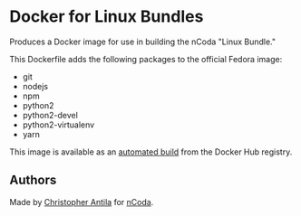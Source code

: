 Docker for Linux Bundles
========================

Produces a Docker image for use in building the nCoda "Linux Bundle."

This Dockerfile adds the following packages to the official Fedora image:

- git
- nodejs
- npm
- python2
- python2-devel
- python2-virtualenv
- yarn

This image is available as an [automated build](https://hub.docker.com/r/crantila/fedora-flatpak)
from the Docker Hub registry.


Authors
-------

Made by [Christopher Antila](https://github.com/crantila) for [nCoda](https://ncodamusic.org).
